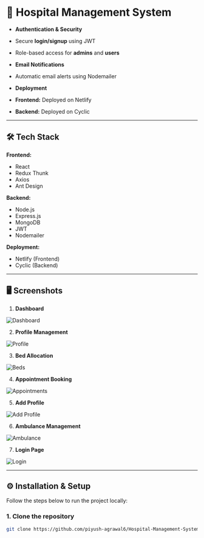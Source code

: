 # 🏥 Hospital Management System


- **Authentication & Security**
- Secure **login/signup** using JWT
- Role-based access for **admins** and **users**


- **Email Notifications**
- Automatic email alerts using Nodemailer


- **Deployment**
- **Frontend:** Deployed on Netlify
- **Backend:** Deployed on Cyclic


---


## 🛠 Tech Stack


**Frontend:**
- React
- Redux Thunk
- Axios
- Ant Design


**Backend:**
- Node.js
- Express.js
- MongoDB
- JWT
- Nodemailer


**Deployment:**
- Netlify (Frontend)
- Cyclic (Backend)


---


## 🖥️ Screenshots


1. **Dashboard**


![Dashboard](https://user-images.githubusercontent.com/100460788/215808721-eb9f8778-53df-43fe-a1ab-662c0ff78c4f.png)


2. **Profile Management**


![Profile](https://user-images.githubusercontent.com/100460788/215808736-31e6dd9e-e5f3-4a48-9bbf-d505c27579c2.png)


3. **Bed Allocation**


![Beds](https://user-images.githubusercontent.com/100460788/215808740-af93a793-4a82-44c5-9eab-1bc11a6a6068.png)


4. **Appointment Booking**


![Appointments](https://user-images.githubusercontent.com/100460788/215808744-417cbac9-eb6c-41d0-a4a9-414bb91cd03e.png)


5. **Add Profile**


![Add Profile](https://user-images.githubusercontent.com/100460788/215808745-9813e61d-a13c-447f-b3c9-1f910ba8531f.png)


6. **Ambulance Management**


![Ambulance](https://user-images.githubusercontent.com/100460788/215808748-9bb5d05d-afb1-41a3-9427-38089a28d0ed.png)


7. **Login Page**


![Login](https://user-images.githubusercontent.com/100460788/215808752-4ebfb582-1db0-45e4-ac53-a87a5f1b75ea.png)


---


## ⚙️ Installation & Setup


Follow the steps below to run the project locally:


### 1. Clone the repository
```bash
git clone https://github.com/piyush-agrawal6/Hospital-Management-System.git
